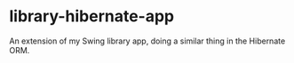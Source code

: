 # library-hibernate-app
An extension of my Swing library app, doing a similar thing in the Hibernate ORM.
